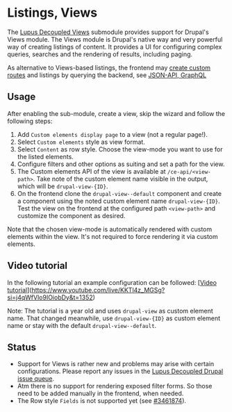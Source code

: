 # Listings, Views

The [Lupus Decoupled Views](https://git.drupalcode.org/project/lupus_decoupled/-/blob/1.x/modules/lupus_decoupled_views/README.md)
submodule provides support for Drupal's Views module. The Views module is Drupal's native way and very powerful way of creating listings of content. It provides a UI for configuring complex queries, searches and the rendering of results, including paging.

As alternative to Views-based listings, the frontend may [create custom routes](/nuxt/custom-routes) and listings by querying the backend, see [JSON-API, GraphQL](/advanced-topics/jsonapi-graphql)

## Usage

After enabling the sub-module, create a view, skip the wizard and follow the following steps:

1. Add `Custom elements display page` to a view (not a regular page!).
2. Select `Custom elements` style as view format.
3. Select `Content` as row style. Choose the view-mode you want to use for the listed elements.
4. Configure filters and other options as suiting and set a path for the view.
5. The Custom elements API of the view is available at `/ce-api/<view-path>`. Take note of the custom element name visible in the output, which will be `drupal-view-{ID}`.
6. On the frontend clone the `drupal-view--default` component and create a component using the noted custom element name `drupal-view-{ID}`. Test the view on the frontend at the configured path `<view-path>` and customize the component as desired.


Note that the chosen view-mode is automatically rendered with custom elements within the view. It's not required to force rendering it via custom elements.

## Video tutorial

In the following tutorial an example configuration can be followed: [[Video tutorial](https://www.youtube.com/live/KKTl4z_MGSg?si=j4qWfVlo9IOiobDy&t=1352)](https://www.youtube.com/live/KKTl4z_MGSg?si=j4qWfVlo9IOiobDy&t=1352)

Note: The tutorial is a year old and uses `drupal-view` as custom element name. That changed meanwhile, use `drupal-view-{ID}` as custom element name or stay with the default `drupal-view--default`.

## Status

* Support for Views is rather new and problems may arise with certain configurations. Please report any issues in the [Lupus Decoupled Drupal issue queue](https://www.drupal.org/project/issues/lupus_decoupled?categories=All).
* Atm there is no support for rendering exposed filter forms. So those need to be added manually in the frontend, when needed.
* The Row style `Fields` is not supported yet (see
[#3461874](https://www.drupal.org/project/lupus_decoupled/issues/3461874)).
